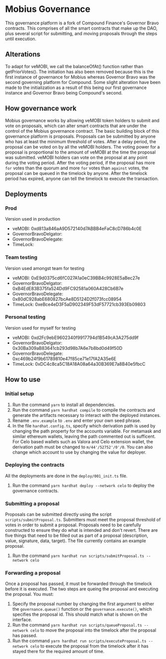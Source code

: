 # Mobius Governance
This governance platform is a fork of Compound Finance's Governor Bravo contracts. This comprises of all the smart contracts that make up the DAO, plus several script for submitting, and moving proposals through the steps until execution. 

## Alterations 
To adapt for veMOBI, we call the balanceOfAt() function rather than getPriorVotes(). The initiation has also been removed because this is the first instance of governance for Mobius whereas Governor Bravo was the second governing platform for Compound. Some slight alteration have been made to the initialization as a result of this being our first governance instance and Governor Bravo being Compound's second.

## How governance work
Mobius governance works by allowing veMOBI token holders to submit and vote on proposals, which can alter smart contracts that are under the control of the Mobius governance contract. The basic building block of this governance platform is proposals. Proposals can be submitted by anyone who has at least the minimum threshold of votes. After a delay period, the proposal can be voted on by all the veMOBI holders. The voting power for a proposal is proportional to the amount of veMOBI at the time the proposal was submitted. veMOBI holders can vote on the proposal at any point during the voting period. After the voting period, if the proposal has more `for` votes than the quorum and more `for` votes than `against` votes, the proposal can be queued in the timelock by anyone. After the timelock period has expired, anyone can tell the timelock to execute the transaction.

## Deployments

### Prod
Version used in production
- veMOBI: 0xd813a846aA9D572140d7ABBB4eFaC8cD786b4c0E
- GovernorBravoDelgator:
- GovernorBravoDelegate:
- TimeLock:

### Team testing
Version used amongst team for testing
- veMOBI: 0xE9d0375cd6fC027A1a0eC39BB4c9928E5aBec27e
- GovernorBravoDelgator: 0xB4EdE83B375fa524Dd9FC92581a060A428Cb6B7e
- GovernorBravoDelegate: 0x80dC928abE680827bcAe8D5124D2f073fcc08954
- TimeLock: 0xeBce4eD3F5aD902349F53dF57721cb393Eb09803

### Personal testing
Version used for myself for testing
- veMOBI: 0xd2Fc9ebE9602340f9917794d1B549cA3A275dd9f
- GovernorBravoDelgator: 0x30Ba309aB83641cb293d98b7A6e7b8bd0d49f50D
- GovernorBravoDelegate: 0xc469b24f9b61789810e47f85ce71e17fA2A35e6E
- TimeLock: 0xDC4c8ca5C18A18A08a64a30B369E7a8B40e5fbcC

## How to use

### Initial setup
1. Run the command `yarn` to install all dependencies.
2. Run the command `yarn hardhat compile` to compile the contracts and generate the artifacts necessary to interact with the deployed instances.
3. Rename `.env.example` to `.env` and enter your own seed phrase.
4. In the file `hardhat.config.ts`, specify which derivation path is used by changing the path property for the accounts variable. For metamask and similar ethereum wallets, leaving the path commented out is sufficent. For Celo based wallets such as Valora and Celo extension wallet, the derivation path must be changed to `m/44'/52752'/0'/0`. You can also change which account to use by changing the value for deployer.

### Deploying the contracts
All the deployments are done in the `deploy/001_init.ts` file.
1. Run the command `yarn hardhat deploy --network celo` to deploy the governance contracts.

### Submitting a proposal
Proposals can be submitted directly using the script `scripts/submitProposal.ts`. Submitters must meet the proposal threshold of votes in order to submit a proposal. Proposals need to be carefully constructed to ensure they do what is intended and don't revert. There are five things that need to be filled out as part of a proposal (description, value, signature, data, target). The file currently contains an example proposal. 
1. Run the command `yarn hardhat run scripts/submitProposal.ts --network celo`


### Forwarding a proposal
Once a proposal has passed, it must be forwarded through the timelock before it is executed. The two steps are queing the proposal and executing the proposal. You must:
1. Specify the proposal number by changing the first argument to either the `governance.queue()` function or the `governance.execute()`, which specifies the proposal id. This should match what is shown on the interface.
2. Run the command `yarn hardhat run scripts/queueProposal.ts --network celo` to move the proposal into the timelock after the proposal has passed.
3. Run the command `yarn hardhat run scripts/executeProposal.ts --network celo` to execute the proposal from the timelock after it has stayed there for the required amount of time.
